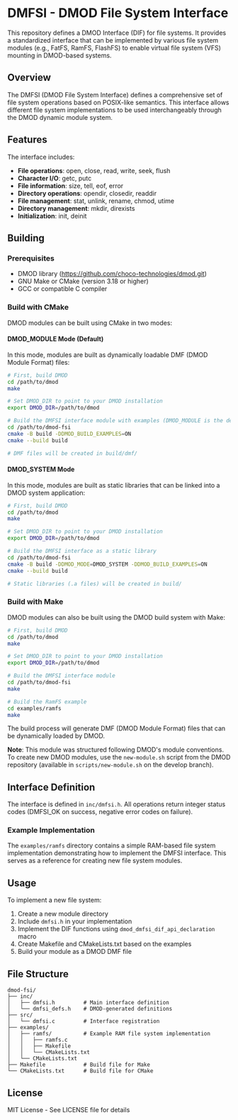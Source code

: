 # DMFSI - DMOD File System Interface

This repository defines a DMOD Interface (DIF) for file systems. It provides a standardized interface that can be implemented by various file system modules (e.g., FatFS, RamFS, FlashFS) to enable virtual file system (VFS) mounting in DMOD-based systems.

## Overview

The DMFSI (DMOD File System Interface) defines a comprehensive set of file system operations based on POSIX-like semantics. This interface allows different file system implementations to be used interchangeably through the DMOD dynamic module system.

## Features

The interface includes:
- **File operations**: open, close, read, write, seek, flush
- **Character I/O**: getc, putc
- **File information**: size, tell, eof, error
- **Directory operations**: opendir, closedir, readdir
- **File management**: stat, unlink, rename, chmod, utime
- **Directory management**: mkdir, direxists
- **Initialization**: init, deinit

## Building

### Prerequisites

- DMOD library (https://github.com/choco-technologies/dmod.git)
- GNU Make or CMake (version 3.18 or higher)
- GCC or compatible C compiler

### Build with CMake

DMOD modules can be built using CMake in two modes:

#### DMOD_MODULE Mode (Default)

In this mode, modules are built as dynamically loadable DMF (DMOD Module Format) files:

```bash
# First, build DMOD
cd /path/to/dmod
make

# Set DMOD_DIR to point to your DMOD installation
export DMOD_DIR=/path/to/dmod

# Build the DMFSI interface module with examples (DMOD_MODULE is the default)
cd /path/to/dmod-fsi
cmake -B build -DDMOD_BUILD_EXAMPLES=ON
cmake --build build

# DMF files will be created in build/dmf/
```

#### DMOD_SYSTEM Mode

In this mode, modules are built as static libraries that can be linked into a DMOD system application:

```bash
# First, build DMOD
cd /path/to/dmod
make

# Set DMOD_DIR to point to your DMOD installation
export DMOD_DIR=/path/to/dmod

# Build the DMFSI interface as a static library
cd /path/to/dmod-fsi
cmake -B build -DDMOD_MODE=DMOD_SYSTEM -DDMOD_BUILD_EXAMPLES=ON
cmake --build build

# Static libraries (.a files) will be created in build/
```

### Build with Make

DMOD modules can also be built using the DMOD build system with Make:

```bash
# First, build DMOD
cd /path/to/dmod
make

# Set DMOD_DIR to point to your DMOD installation
export DMOD_DIR=/path/to/dmod

# Build the DMFSI interface module
cd /path/to/dmod-fsi
make

# Build the RamFS example
cd examples/ramfs
make
```

The build process will generate DMF (DMOD Module Format) files that can be dynamically loaded by DMOD.

**Note**: This module was structured following DMOD's module conventions. To create new DMOD modules, use the `new-module.sh` script from the DMOD repository (available in `scripts/new-module.sh` on the develop branch).

## Interface Definition

The interface is defined in `inc/dmfsi.h`. All operations return integer status codes (DMFSI_OK on success, negative error codes on failure).

### Example Implementation

The `examples/ramfs` directory contains a simple RAM-based file system implementation demonstrating how to implement the DMFSI interface. This serves as a reference for creating new file system modules.

## Usage

To implement a new file system:

1. Create a new module directory
2. Include `dmfsi.h` in your implementation
3. Implement the DIF functions using `dmod_dmfsi_dif_api_declaration` macro
4. Create Makefile and CMakeLists.txt based on the examples
5. Build your module as a DMOD DMF file

## File Structure

```
dmod-fsi/
├── inc/
│   ├── dmfsi.h         # Main interface definition
│   └── dmfsi_defs.h    # DMOD-generated definitions
├── src/
│   └── dmfsi.c         # Interface registration
├── examples/
│   ├── ramfs/          # Example RAM file system implementation
│   │   ├── ramfs.c
│   │   ├── Makefile
│   │   └── CMakeLists.txt
│   └── CMakeLists.txt
├── Makefile            # Build file for Make
└── CMakeLists.txt      # Build file for CMake
```

## License

MIT License - See LICENSE file for details

